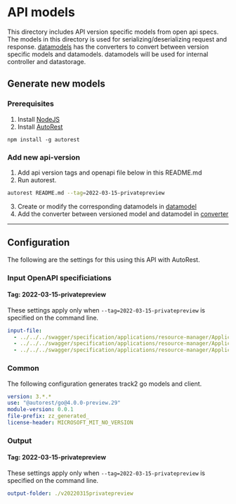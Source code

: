 # API models

This directory includes API version specific models from open api specs. The models in this directory is used for serializing/deserializing request and response. [datamodels](../datamodel/) has the converters to convert between version specific models and datamodels. datamodels will be used for internal controller and datastorage.

## Generate new models
### Prerequisites
1. Install [NodeJS](https://nodejs.org/)
2. Install [AutoRest](http://aka.ms/autorest)
```
npm install -g autorest
```

### Add new api-version

1. Add api version tags and openapi file below in this README.md
2. Run autorest.
```bash
autorest README.md --tag=2022-03-15-privatepreview
```
3. Create or modify the corresponding datamodels in [datamodel](../datamodel/)
4. Add the converter between versioned model and datamodel in [converter](../datamodel/converter/)

---

## Configuration

The following are the settings for this using this API with AutoRest.

### Input OpenAPI specificiations

#### Tag: 2022-03-15-privatepreview

These settings apply only when `--tag=2022-03-15-privatepreview` is specified on the command line.

```yaml $(tag) == '2022-03-15-privatepreview'
input-file:
  - ../../../swagger/specification/applications/resource-manager/Applications.Core/preview/2022-03-15-privatepreview/environments.json
  - ../../../swagger/specification/applications/resource-manager/Applications.Core/preview/2022-03-15-privatepreview/applications.json
  - ../../../swagger/specification/applications/resource-manager/Applications.Connector/preview/2022-03-15-privatepreview/mongoDatabases.json
```

### Common

The following configuration generates track2 go models and client.

```yaml $(tag) != ''
version: 3.*.*
use: "@autorest/go@4.0.0-preview.29"
module-version: 0.0.1
file-prefix: zz_generated_
license-header: MICROSOFT_MIT_NO_VERSION
```

### Output

#### Tag: 2022-03-15-privatepreview

These settings apply only when `--tag=2022-03-15-privatepreview` is specified on the command line.

```yaml $(tag) == '2022-03-15-privatepreview'
output-folder: ./v20220315privatepreview
```
